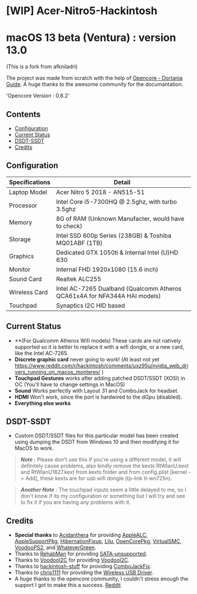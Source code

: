 # [WIP] Acer-Nitro5-Hackintosh



# macOS 13 beta (Ventura) : version 13.0
(This is a fork from afkniladri)

The project was made from scratch with the help of [Opencore - Dortania Guide](https://dortania.github.io/OpenCore-Install-Guide/). A huge thanks to the awesome community for the documantation.

'Opencore Version : 0.8.2'

## Contents

- [Configuration](#configuration)
- [Current Status](#current-status)
- [DSDT-SSDT](#dsdt-ssdt)
- [Credits](#credits)

## Configuration

| Specifications | Detail                                                  |
| ------------------- | ------------------------------------------- |
| Laptop Model  | Acer Nitro 5 2018 - AN515-51 |
| Processor           | Intel Core i5-7300HQ @ 2.5ghz, with turbo 3.5ghz  |
| Memory              | 8G of RAM (Unknown Manufacter, would have to check) |
| Storage         | Intel SSD 600p Series (238GB) & Toshiba MQ01ABF (1TB)         |
| Graphics        | Dedicated GTX 1050ti & Internal Intel (U)HD 630         |
| Monitor             | Internal FHD 1920x1080 (15.6 inch)     |
| Sound Card          | Realtek ALC255                             |
| Wireless Card       | Intel AC-7265 Dualband (Qualcomm Atheros QCA61x4A for NFA344A HAI models)         |
| Touchpad            | Synaptics I2C HID based                              |

## Current Status
- **(For Qualcomm Atheros Wifi models) These cards are not natively supported so it is better to replace it with a wifi dongle, or a new card, like the Intel AC-7265.
- **Discrete graphic card** never going to work! (At least not yet https://www.reddit.com/r/hackintosh/comments/uxz95u/nvidia_web_drivers_running_on_macos_monterey/ )
- **Touchpad Gestures** works after adding patched DSDT/SSDT (XOSI) in OC (You'll have to change settings in MacOS)
- **Sound** Works perfectly with Layout 31 and ComboJack for headset.
- **HDMI** Won't work, since the port is hardwired to the dGpu (disabled).
- **Everything else works** 

## DSDT-SSDT
- Custom DSDT/SSDT files for this particular model has been created using dumping the DSDT from Windows 10 and then modifying it for MacOS to work.

> ***Note*** : Please don't use this if you're using a different model, it will definitely cause problems, also kindly remove the kexts RtWlanU.kext and RtWlanU1827.kext from kexts folder and from config.plist [kernel -> Add], these kexts are for usb wifi dongle (tp-link tl-wn725n).

> ***Another Note*** : The touchpad inputs seem a little delayed to me, so I don't know if its my configuration or something  but I will try and see to fix it if you are having any problems with it.

## Credits

- **Special thanks** to [Acidanthera](https://github.com/acidanthera) for providing [AppleALC](https://github.com/acidanthera/AppleALC), [AppleSupportPkg](https://github.com/acidanthera/AppleSupportPkg), [HibernationFixup](https://github.com/acidanthera/HibernationFixup), [Lilu](https://github.com/acidanthera/Lilu), [OpenCorePkg](https://github.com/acidanthera/OpenCorePkg), [VirtualSMC](https://github.com/acidanthera/VirtualSMC), [VoodooPS2](https://github.com/acidanthera/VoodooPS2), and [WhateverGreen](https://github.com/acidanthera/WhateverGreen).
- Thanks to [RehabMan](https://github.com/RehabMan) for providing [SATA-unsupported](https://github.com/RehabMan/hack-tools/tree/master/kexts/SATA-unsupported.kext).
- Thanks to [VoodooI2C](https://github.com/VoodooI2C) for providing [VoodooI2C](https://github.com/VoodooI2C/VoodooI2C).
- Thanks to [hackintosh-stuff](https://github.com/hackintosh-stuff) for providing [ComboJackFix](https://github.com/hackintosh-stuff/ComboJack).
- Thanks to [chris1111](https://github.com/chris1111) for providing the [Wireless USB Driver](https://github.com/chris1111/Wireless-USB-Big-Sur-Adapter).
- A huge thanks to the opencore community, I couldn't stress enough the support I got to make this a success. [Reddit](https://www.reddit.com/r/hackintosh/)
